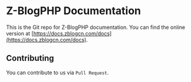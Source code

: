 # Z-BlogPHP Documentation

This is the Git repo for Z-BlogPHP documentation. You can find the online version at [https://docs.zblogcn.com/docs](https://docs.zblogcn.com/docs).

## Contributing

You can contribute to us via `Pull Request`.
